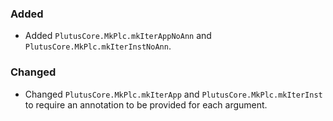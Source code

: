 ### Added

- Added `PlutusCore.MkPlc.mkIterAppNoAnn` and `PlutusCore.MkPlc.mkIterInstNoAnn`.

### Changed

- Changed `PlutusCore.MkPlc.mkIterApp` and `PlutusCore.MkPlc.mkIterInst` to require an annotation
  to be provided for each argument.

